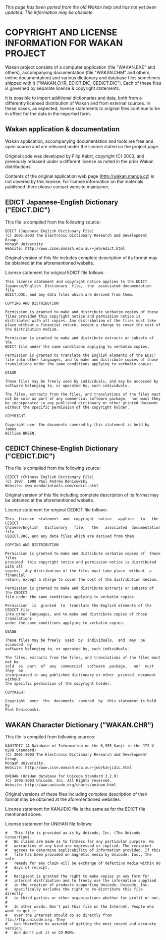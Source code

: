 _This page has been ported from the old Wakan help and has not yet been updated. The information may be obsolete_

# COPYRIGHT AND LICENSE INFORMATION FOR WAKAN PROJECT
Wakan project consists of a computer application (file "WAKAN.EXE" and others), accompanying documentation (file "WAKAN.CHM" and others; online documentation) and various dictionary and database files sometimes shipped with it ("WAKAN.CHR, EDICT.DIC, CEDICT.DIC"). Each of these files is governed by separate license & copyright statements.

It is possible to import additional dictionaries and data, both from a differently licensed distribution of Wakan and from external sources. In these cases, as expected, license statements to original files continue to be in effect for the data in the imported form.

## Wakan application & documentation
Wakan application, accompanying documentation and tools are free and open source and are released under the license stated on the project page.

Original code was developed by Filip Kabrt, copyright (C) 2003, and previously released under a different license as noted in the prior Wakan distributions.

Contents of the original application web page (http://wakan.manga.cz) is not covered by this license. For license information on the materials published there please contact website maintainer.

## EDICT Japanese-English Dictionary ("EDICT.DIC")
This file is compiled from the following source:

```
EDICT (Japanese English Dictionary File)
(C) 2001-2003 The Electronic Dictionary Research and Development Group,
Monash University
Website: http://www.csse.monash.edu.au/~jwb/edict.html
```

Original version of this file includes complete description of its format may be obtained at the aforementioned website.

License statement for original EDICT file follows:

```
This license statement and copyright notice applies to the EDICT
Japanese/English  Dictionary  file,  the  associated documentation file
EDICT.DOC, and any data files which are derived from them.

COPYING AND DISTRIBUTION

Permission is granted to make and distribute verbatim copies of these
files provided this copyright notice and permission notice is
distributed with all copies. Any distribution of the files must take
place without a financial return, except a charge to cover the cost of
the distribution medium.

Permission is granted to make and distribute extracts or subsets of the
EDICT file under the same conditions applying to verbatim copies.

Permission is granted to translate the English elements of the EDICT
file into other languages, and to make and distribute copies of those
translations under the same conditions applying to verbatim copies.

USAGE

These files may be freely used by individuals, and may be accessed by
software belonging to, or operated by, such individuals.

The files, extracts from the files, and translations of the files must
not be sold as part of any commercial software package,  nor must they
be incorporated in any published dictionary or other printed document
without the specific permission of the copyright holder.

COPYRIGHT

Copyright over the documents covered by this statement is held by James
William BREEN.
```


## CEDICT Chinese-English Dictionary ("CEDICT.DIC")
This file is compiled from the following source:

```
CEDICT (Chinese English Dictionary File)
(C) 1997, 1998 Paul Andrew Denisowski
Website: www.mandarintools.com/cedict.html
```

Original version of this file including complete description of its format may be obtained at the aforementioned website.

License statement for original CEDICT file follows:

```
This  licence  statement  and  copyright  notice   applies   to   the   CEDICT 
Chinese/English   Dictionary   file,   the   associated  documentation  file 
CEDICT.DOC, and any data files which are derived from them. 

COPYING AND DISTRIBUTION 

Permission is granted to make and distribute verbatim copies of  these  files 
provided  this copyright notice and permission notice is distributed with all 
copies.  Any distribution of the files must take place  without  a  financial 
return, except a charge to cover the cost of the distribution medium. 

Permission is granted to make and distribute extracts or subsets of the CEDICT 
file under the same conditions applying to verbatim copies. 

Permission  is  granted  to  translate the English elements of the CEDICT file 
into other languages, and to make and distribute copies of those translations 
under the same conditions applying to verbatim copies. 

USAGE 

These files may be freely  used  by  individuals,  and  may  be  accessed  by 
software belonging to, or operated by, such individuals. 

The files, extracts from the files, and translations of the files must not be 
sold  as  part  of  any  commercial  software  package,   nor  must  they  be 
incorporated in any published dictionary or other  printed  document  without 
the specific permission of the copyright holder. 

COPYRIGHT 

Copyright  over  the  documents  covered  by  this statement is held by 
Paul Denisowski.
```

## WAKAN Character Dictionary ("WAKAN.CHR")
This file is compiled from following sources:
```
KANJIDIC (A Database of Information on the 6,355 Kanji in the JIS X 0208 Standard) 
(C) 2001-2003 The Electronic Dictionary Research and Development Group, 
Monash University. 
Website: http://www.csse.monash.edu.au/~jwb/kanjidic.html
```

```
UNIHAN (UniHan database for Unicode Standard 3.2.0)
(C) 1996-2003 Unicode, Inc. All Rights reserved. 
Website: http://www.unicode.org/charts/unihan.html
```

Original versions of these files including complete description of their format may be obtained at the aforementioned websites.

License statement for KANJIDIC file is the same as for the EDICT file mentioned above.

License statement for UNIHAN file follows:

```
#	This file is provided as-is by Unicode, Inc. (The Unicode Consortium).
#	No claims are made as to fitness for any particular purpose. No
#	warranties of any kind are expressed or implied. The recipient
#	agrees to determine applicability of information provided. If this
#	file has been provided on magnetic media by Unicode, Inc., the sole
#	remedy for any claim will be exchange of defective media within 90
#	days of receipt.
#
#	Recipient is granted the right to make copies in any form for
#	internal distribution and to freely use the information supplied
#	in the creation of products supporting Unicode. Unicode, Inc.
#	specifically excludes the right to re-distribute this file directly
#	to third parties or other organizations whether for profit or not.
#
#	In other words: Don't put this file on the Internet. People who want to get it
#	over the Internet should do so directly from ftp://ftp.unicode.org. They
#	can therefore be assured of getting the most recent and accurate version.
#	And don't put it on CD-ROMs.
```
